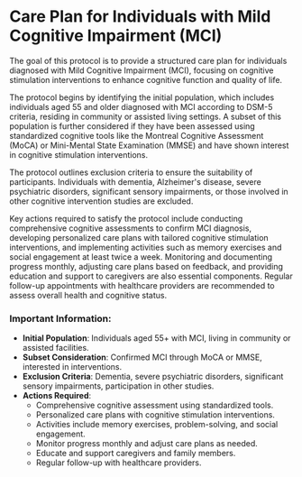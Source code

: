 # Care Plan for Individuals with Mild Cognitive Impairment (MCI)

The goal of this protocol is to provide a structured care plan for individuals diagnosed with Mild Cognitive Impairment (MCI), focusing on cognitive stimulation interventions to enhance cognitive function and quality of life.

The protocol begins by identifying the initial population, which includes individuals aged 55 and older diagnosed with MCI according to DSM-5 criteria, residing in community or assisted living settings. A subset of this population is further considered if they have been assessed using standardized cognitive tools like the Montreal Cognitive Assessment (MoCA) or Mini-Mental State Examination (MMSE) and have shown interest in cognitive stimulation interventions.

The protocol outlines exclusion criteria to ensure the suitability of participants. Individuals with dementia, Alzheimer's disease, severe psychiatric disorders, significant sensory impairments, or those involved in other cognitive intervention studies are excluded.

Key actions required to satisfy the protocol include conducting comprehensive cognitive assessments to confirm MCI diagnosis, developing personalized care plans with tailored cognitive stimulation interventions, and implementing activities such as memory exercises and social engagement at least twice a week. Monitoring and documenting progress monthly, adjusting care plans based on feedback, and providing education and support to caregivers are also essential components. Regular follow-up appointments with healthcare providers are recommended to assess overall health and cognitive status.

### Important Information:
- **Initial Population**: Individuals aged 55+ with MCI, living in community or assisted facilities.
- **Subset Consideration**: Confirmed MCI through MoCA or MMSE, interested in interventions.
- **Exclusion Criteria**: Dementia, severe psychiatric disorders, significant sensory impairments, participation in other studies.
- **Actions Required**:
  - Comprehensive cognitive assessment using standardized tools.
  - Personalized care plans with cognitive stimulation interventions.
  - Activities include memory exercises, problem-solving, and social engagement.
  - Monitor progress monthly and adjust care plans as needed.
  - Educate and support caregivers and family members.
  - Regular follow-up with healthcare providers.